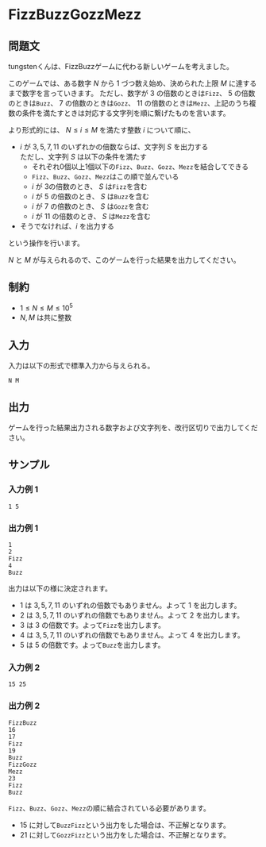# FizzBuzzGozzMezz

## 問題文
tungstenくんは、FizzBuzzゲームに代わる新しいゲームを考えました。

このゲームでは、ある数字 $N$ から $1$ づつ数え始め、決められた上限 $M$ に達するまで数字を言っていきます。
ただし、数字が $3$ の倍数のときは`Fizz`、 $5$ の倍数のときは`Buzz`、 $7$ の倍数のときは`Gozz`、 $11$ の倍数のときは`Mezz`、上記のうち複数の条件を満たすときは対応する文字列を順に繋げたものを言います。

より形式的には、 $N \le i \le M$ を満たす整数 $i$ について順に、

  - $i$ が $3,5,7,11$ のいずれかの倍数ならば、文字列 $S$ を出力する  
    ただし、文字列 $S$ は以下の条件を満たす
    - それぞれ0個以上1個以下の`Fizz`、`Buzz`、`Gozz`、`Mezz`を結合してできる
    - `Fizz`、`Buzz`、`Gozz`、`Mezz`はこの順で並んでいる
    - $i$ が $3$の倍数のとき、 $S$ は`Fizz`を含む
    - $i$ が $5$ の倍数のとき、 $S$ は`Buzz`を含む
    - $i$ が $7$ の倍数のとき、 $S$ は`Gozz`を含む
    - $i$ が $11$ の倍数のとき、 $S$ は`Mezz`を含む
  - そうでなければ、$i$ を出力する

という操作を行います。

 $N$ と $M$ が与えられるので、このゲームを行った結果を出力してください。

## 制約

- $1 \le N \le M \le 10^5$
- $N, M$ は共に整数

## 入力

入力は以下の形式で標準入力から与えられる。
```
N M
```

## 出力

ゲームを行った結果出力される数字および文字列を、改行区切りで出力してください。

## サンプル

### 入力例 1
```
1 5
```

### 出力例 1
```
1
2
Fizz
4
Buzz
```
出力は以下の様に決定されます。
- $1$ は $3,5,7,11$ のいずれの倍数でもありません。よって $1$ を出力します。
- $2$ は $3,5,7,11$ のいずれの倍数でもありません。よって $2$ を出力します。
- $3$ は $3$ の倍数です。よって`Fizz`を出力します。
- $4$ は $3,5,7,11$ のいずれの倍数でもありません。よって $4$ を出力します。
- $5$ は $5$ の倍数です。よって`Buzz`を出力します。

### 入力例 2
```
15 25
```

### 出力例 2
```
FizzBuzz
16
17
Fizz
19
Buzz
FizzGozz
Mezz
23
Fizz
Buzz
```
`Fizz`、`Buzz`、`Gozz`、`Mezz`の順に結合されている必要があります。
- $15$ に対して`BuzzFizz`という出力をした場合は、不正解となります。
- $21$ に対して`GozzFizz`という出力をした場合は、不正解となります。
